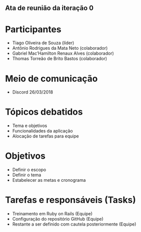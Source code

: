 ## Ata de reunião da iteração 0


# Participantes
* Tiago Oliveira de Souza (líder)
* Antônio Rodrigues da Mata Neto (colaborador)
* Gabriel Mac’Hamilton Renaux Alves (colaborador)
* Thomas Torreão de Brito Bastos (colaborador)

# Meio de comunicação
* Discord 26/03/2018

# Tópicos debatidos
* Tema e objetivos 
* Funcionalidades da aplicação
* Alocação de tarefas para equipe

# Objetivos
* Definir o escopo
* Definir o tema
* Estabelecer as metas e cronograma

# Tarefas e responsáveis (Tasks)
* Treinamento em Ruby on Rails (Equipe)
* Configuração do repositório GitHub (Equipe)
* Restante a ser definido com cautela posteriormente (Equipe)
